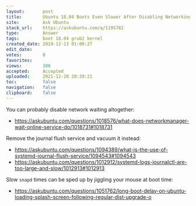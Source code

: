 ```yaml
---
layout:       post
title:        Ubuntu 18.04 Boots Even Slower After Disabling Networking & Putting 'noresume' to the Boot kernel?
site:         Ask Ubuntu
stack_url:    https://askubuntu.com/q/1195782
type:         Answer
tags:         boot 18.04 grub2 kernel
created_date: 2019-12-13 01:00:27
edit_date:    
votes:        0
favorites:    
views:        300
accepted:     Accepted
uploaded:     2021-12-28 20:39:21
toc:          false
navigation:   false
clipboard:    false
---
```


You can probably disable network waiting altogether:

- https://askubuntu.com/questions/1018576/what-does-networkmanager-wait-online-service-do/1018731#1018731

Remove the journal flush service and vacuum it instead:

- https://askubuntu.com/questions/1094389/what-is-the-use-of-systemd-journal-flush-service/1094543#1094543
- https://askubuntu.com/questions/1012912/systemd-logs-journalctl-are-too-large-and-slow/1012913#1012913

Slow `snapd` times can be sped up by jiggling your mouse at boot time:

- https://askubuntu.com/questions/1051762/long-boot-delay-on-ubuntu-loading-splash-screen-following-regular-dist-upgrade-o
